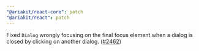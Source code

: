 ```yaml
---
"@ariakit/react-core": patch
"@ariakit/react": patch
---
```


Fixed `Dialog` wrongly focusing on the final focus element when a dialog is closed by clicking on another dialog. ([#2462](https://github.com/ariakit/ariakit/pull/2462))
